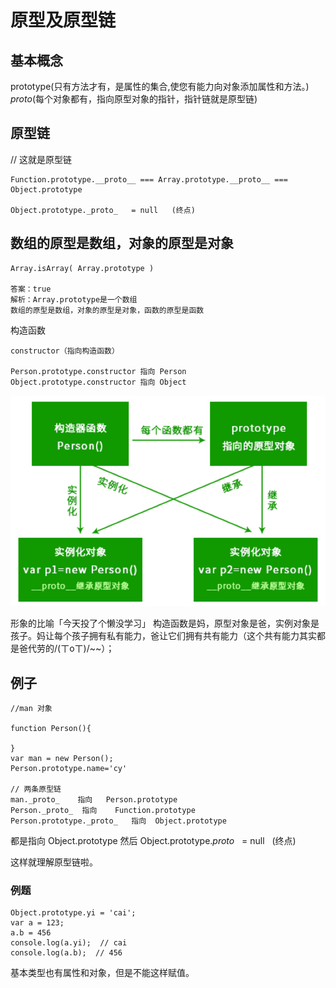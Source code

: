 # 原型及原型链

## 基本概念

prototype(只有方法才有，是属性的集合,使您有能力向对象添加属性和方法。)   
_proto_(每个对象都有，指向原型对象的指针，指针链就是原型链)  


## 原型链
// 这就是原型链  
```
Function.prototype.__proto__ === Array.prototype.__proto__ === Object.prototype  

Object.prototype._proto_   = null   (终点)
```

## 数组的原型是数组，对象的原型是对象

```
Array.isArray( Array.prototype )

答案：true
解析：Array.prototype是一个数组
数组的原型是数组，对象的原型是对象，函数的原型是函数

```
构造函数

```
constructor（指向构造函数）

Person.prototype.constructor 指向 Person
Object.prototype.constructor 指向 Object
```

![这是图片](./img/原型.png)

形象的比喻「今天投了个懒没学习」
构造函数是妈，原型对象是爸，实例对象是孩子。妈让每个孩子拥有私有能力，爸让它们拥有共有能力（这个共有能力其实都是爸代劳的/(ㄒoㄒ)/~~）；

## 例子


```
//man 对象

function Person(){

}
var man = new Person();
Person.prototype.name='cy'

// 两条原型链
man._proto_    指向   Person.prototype
Person._proto_  指向    Function.prototype
Person.prototype._proto_   指向  Object.prototype

```

都是指向 Object.prototype 然后 Object.prototype._proto_   = null   (终点)

这样就理解原型链啦。


### 例题

```
Object.prototype.yi = 'cai';
var a = 123;
a.b = 456
console.log(a.yi);  // cai
console.log(a.b);  // 456
```

基本类型也有属性和对象，但是不能这样赋值。

